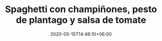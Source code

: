 ---
title: "Spaghetti con champiñones, pesto de plantago y salsa de tomate"
date: 2020-05-15T14:46:10+06:00
description: "Spaghetti con champiñones, pesto de plantago y salsa de tomate"
type: "recipe"
image: "images/recipes/spaghetti-champinones-pesto-plantago-tomate.jpeg"
imagecredit: klaoe
cuisine: Free Style
suitableForDiet: VeganDiet
yield: 4 porciones
prepTime: 30
cookTime: 15
totalTime: 45
categories: plato principal 
tags:
  - "pasta"
  - "pesto"
ingredients:
- 
directions:
- 
tips:
---